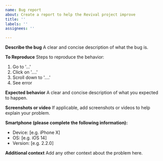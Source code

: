 ```yaml
---
name: Bug report
about: Create a report to help the Revival project improve
title: ''
labels: ''
assignees: ''

---
```


**Describe the bug**
A clear and concise description of what the bug is.

**To Reproduce**
Steps to reproduce the behavior:
1. Go to '...'
2. Click on '....'
3. Scroll down to '....'
4. See error

**Expected behavior**
A clear and concise description of what you expected to happen.

**Screenshots or video**
If applicable, add screenshots or videos to help explain your problem.

**Smartphone (please complete the following information):**
 - Device: [e.g. iPhone X]
 - OS: [e.g. iOS 14]
 - Version: [e.g. 2.2.0]

**Additional context**
Add any other context about the problem here.
